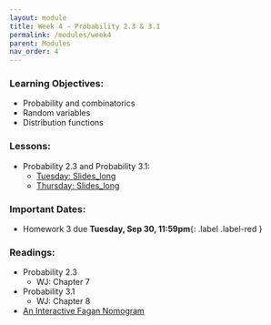 ```yaml
---
layout: module
title: Week 4 - Probability 2.3 & 3.1
permalink: /modules/week4
parent: Modules
nav_order: 4
---
```


### Learning Objectives:
* Probability and combinatorics
* Random variables
* Distribution functions 


### Lessons:
* Probability 2.3 and Probability 3.1:
  * [Tuesday: Slides_long](https://xinchenyu.github.io/csc380/Slides/25f380_probability2_long_tues.pdf)
  * [Thursday: Slides_long](https://xinchenyu.github.io/csc380/Slides/25f380_probability3_long_thurs.pdf)


### Important Dates:
* Homework 3 due **Tuesday, Sep 30, 11:59pm**{: .label .label-red }

### Readings:
* Probability 2.3
    * WJ: Chapter 7
* Probability 3.1
    * WJ: Chapter 8
* [An Interactive Fagan Nomogram](https://cscheid.net/v2/hacks/fagan-nomogram.html)




